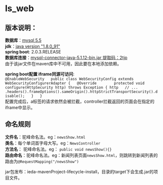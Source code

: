 # ls_web

## 版本说明：  
**数据库**：[mysql 5.5](https://pan.baidu.com/s/1vrWrR2iKoq80yJamQx7YeQ)   
**jdk**：[java version "1.8.0_91"](https://pan.baidu.com/s/1TtBNUSVVQSrenyg_9kRHsQ)  
**spring boot**: 2.0.3.RELEASE  
**数据库连接**：[mysql-connector-java-5.1.12-bin.jar 提取码：2tjp ](https://pan.baidu.com/s/1bAOEWXjewwJa0TUP0bAYag)   
由于该jar文件在maven库中不可用，因此要在本地添加依赖。


**spring boot配置 iframe同源可访问**:  
`@EnableWebSecurity  
 public class WebSecurityConfig extends WebSecurityConfigurerAdapter {  
     @Override       
     protected void configure(HttpSecurity http) throws Exception {
         http  
            // ...  
            .headers().frameOptions().sameOrigin().httpStrictTransportSecurity().disable();  
     }  
 }`   
 配置完成后，a标签的请求依然会被拦截，controller拦截返回的页面会在指定的iframe中显示。
 
 ## 命名规则
 
 **文件名**：驼峰命名法。eg：`newsShow.html`  
 **类名**：每个单词首字母大写。eg：`NewsController`  
 **方法名**： 驼峰命名法。eg： `public void newsShow(){}`  
 **路由命名**：驼峰命名法。eg：新闻列表页面`newsShow.html`，则跳转到新闻列表的路由为`@RequestMapping("/newsShow")`
 
jar包发布：ieda-mavenProject-lifecycle-install，目录的target下会生成.jar的项目文件。
